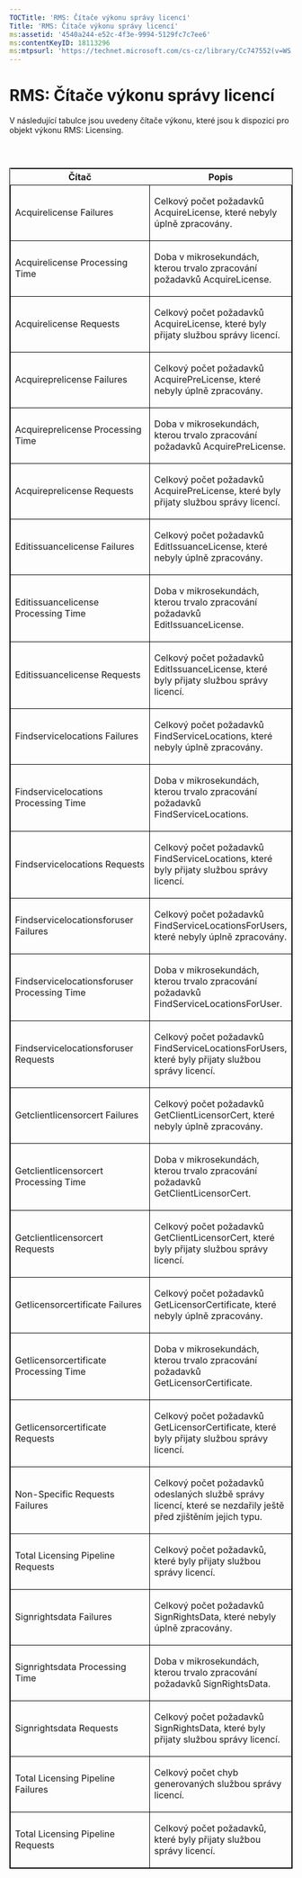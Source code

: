 ```yaml
---
TOCTitle: 'RMS: Čítače výkonu správy licencí'
Title: 'RMS: Čítače výkonu správy licencí'
ms:assetid: '4540a244-e52c-4f3e-9994-5129fc7c7ee6'
ms:contentKeyID: 18113296
ms:mtpsurl: 'https://technet.microsoft.com/cs-cz/library/Cc747552(v=WS.10)'
---
```


RMS: Čítače výkonu správy licencí
=================================

V následující tabulce jsou uvedeny čítače výkonu, které jsou k dispozici pro objekt výkonu RMS: Licensing.

###  

<p> </p>
<table style="border:1px solid black;">
<colgroup>
<col width="50%" />
<col width="50%" />
</colgroup>
<thead>
<tr class="header">
<th>Čítač</th>
<th>Popis</th>
</tr>
</thead>
<tbody>
<tr class="odd">
<td style="border:1px solid black;"><p>Acquirelicense Failures</p></td>
<td style="border:1px solid black;"><p>Celkový počet požadavků AcquireLicense, které nebyly úplně zpracovány.</p></td>
</tr>
<tr class="even">
<td style="border:1px solid black;"><p>Acquirelicense Processing Time</p></td>
<td style="border:1px solid black;"><p>Doba v mikrosekundách, kterou trvalo zpracování požadavků AcquireLicense.</p></td>
</tr>
<tr class="odd">
<td style="border:1px solid black;"><p>Acquirelicense Requests</p></td>
<td style="border:1px solid black;"><p>Celkový počet požadavků AcquireLicense, které byly přijaty službou správy licencí.</p></td>
</tr>
<tr class="even">
<td style="border:1px solid black;"><p>Acquireprelicense Failures</p></td>
<td style="border:1px solid black;"><p>Celkový počet požadavků AcquirePreLicense, které nebyly úplně zpracovány.</p></td>
</tr>
<tr class="odd">
<td style="border:1px solid black;"><p>Acquireprelicense Processing Time</p></td>
<td style="border:1px solid black;"><p>Doba v mikrosekundách, kterou trvalo zpracování požadavků AcquirePreLicense.</p></td>
</tr>
<tr class="even">
<td style="border:1px solid black;"><p>Acquireprelicense Requests</p></td>
<td style="border:1px solid black;"><p>Celkový počet požadavků AcquirePreLicense, které byly přijaty službou správy licencí.</p></td>
</tr>
<tr class="odd">
<td style="border:1px solid black;"><p>Editissuancelicense Failures</p></td>
<td style="border:1px solid black;"><p>Celkový počet požadavků EditIssuanceLicense, které nebyly úplně zpracovány.</p></td>
</tr>
<tr class="even">
<td style="border:1px solid black;"><p>Editissuancelicense Processing Time</p></td>
<td style="border:1px solid black;"><p>Doba v mikrosekundách, kterou trvalo zpracování požadavků EditIssuanceLicense.</p></td>
</tr>
<tr class="odd">
<td style="border:1px solid black;"><p>Editissuancelicense Requests</p></td>
<td style="border:1px solid black;"><p>Celkový počet požadavků EditIssuanceLicense, které byly přijaty službou správy licencí.</p></td>
</tr>
<tr class="even">
<td style="border:1px solid black;"><p>Findservicelocations Failures</p></td>
<td style="border:1px solid black;"><p>Celkový počet požadavků FindServiceLocations, které nebyly úplně zpracovány.</p></td>
</tr>
<tr class="odd">
<td style="border:1px solid black;"><p>Findservicelocations Processing Time</p></td>
<td style="border:1px solid black;"><p>Doba v mikrosekundách, kterou trvalo zpracování požadavků FindServiceLocations.</p></td>
</tr>
<tr class="even">
<td style="border:1px solid black;"><p>Findservicelocations Requests</p></td>
<td style="border:1px solid black;"><p>Celkový počet požadavků FindServiceLocations, které byly přijaty službou správy licencí.</p></td>
</tr>
<tr class="odd">
<td style="border:1px solid black;"><p>Findservicelocationsforuser Failures</p></td>
<td style="border:1px solid black;"><p>Celkový počet požadavků FindServiceLocationsForUsers, které nebyly úplně zpracovány.</p></td>
</tr>
<tr class="even">
<td style="border:1px solid black;"><p>Findservicelocationsforuser Processing Time</p></td>
<td style="border:1px solid black;"><p>Doba v mikrosekundách, kterou trvalo zpracování požadavků FindServiceLocationsForUser.</p></td>
</tr>
<tr class="odd">
<td style="border:1px solid black;"><p>Findservicelocationsforuser Requests</p></td>
<td style="border:1px solid black;"><p>Celkový počet požadavků FindServiceLocationsForUsers, které byly přijaty službou správy licencí.</p></td>
</tr>
<tr class="even">
<td style="border:1px solid black;"><p>Getclientlicensorcert Failures</p></td>
<td style="border:1px solid black;"><p>Celkový počet požadavků GetClientLicensorCert, které nebyly úplně zpracovány.</p></td>
</tr>
<tr class="odd">
<td style="border:1px solid black;"><p>Getclientlicensorcert Processing Time</p></td>
<td style="border:1px solid black;"><p>Doba v mikrosekundách, kterou trvalo zpracování požadavků GetClientLicensorCert.</p></td>
</tr>
<tr class="even">
<td style="border:1px solid black;"><p>Getclientlicensorcert Requests</p></td>
<td style="border:1px solid black;"><p>Celkový počet požadavků GetClientLicensorCert, které byly přijaty službou správy licencí.</p></td>
</tr>
<tr class="odd">
<td style="border:1px solid black;"><p>Getlicensorcertificate Failures</p></td>
<td style="border:1px solid black;"><p>Celkový počet požadavků GetLicensorCertificate, které nebyly úplně zpracovány.</p></td>
</tr>
<tr class="even">
<td style="border:1px solid black;"><p>Getlicensorcertificate Processing Time</p></td>
<td style="border:1px solid black;"><p>Doba v mikrosekundách, kterou trvalo zpracování požadavků GetLicensorCertificate.</p></td>
</tr>
<tr class="odd">
<td style="border:1px solid black;"><p>Getlicensorcertificate Requests</p></td>
<td style="border:1px solid black;"><p>Celkový počet požadavků GetLicensorCertificate, které byly přijaty službou správy licencí.</p></td>
</tr>
<tr class="even">
<td style="border:1px solid black;"><p>Non-Specific Requests Failures</p></td>
<td style="border:1px solid black;"><p>Celkový počet požadavků odeslaných službě správy licencí, které se nezdařily ještě před zjištěním jejich typu.</p></td>
</tr>
<tr class="odd">
<td style="border:1px solid black;"><p>Total Licensing Pipeline Requests</p></td>
<td style="border:1px solid black;"><p>Celkový počet požadavků, které byly přijaty službou správy licencí.</p></td>
</tr>
<tr class="even">
<td style="border:1px solid black;"><p>Signrightsdata Failures</p></td>
<td style="border:1px solid black;"><p>Celkový počet požadavků SignRightsData, které nebyly úplně zpracovány.</p></td>
</tr>
<tr class="odd">
<td style="border:1px solid black;"><p>Signrightsdata Processing Time</p></td>
<td style="border:1px solid black;"><p>Doba v mikrosekundách, kterou trvalo zpracování požadavků SignRightsData.</p></td>
</tr>
<tr class="even">
<td style="border:1px solid black;"><p>Signrightsdata Requests</p></td>
<td style="border:1px solid black;"><p>Celkový počet požadavků SignRightsData, které byly přijaty službou správy licencí.</p></td>
</tr>
<tr class="odd">
<td style="border:1px solid black;"><p>Total Licensing Pipeline Failures</p></td>
<td style="border:1px solid black;"><p>Celkový počet chyb generovaných službou správy licencí.</p></td>
</tr>
<tr class="even">
<td style="border:1px solid black;"><p>Total Licensing Pipeline Requests</p></td>
<td style="border:1px solid black;"><p>Celkový počet požadavků, které byly přijaty službou správy licencí.</p></td>
</tr>
</tbody>
</table>
